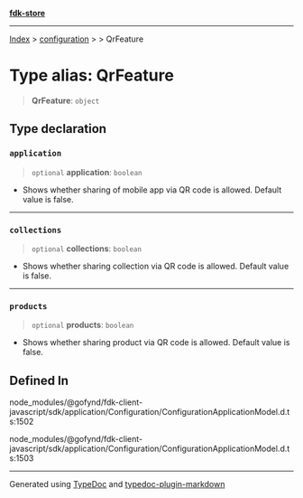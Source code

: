 [**fdk-store**](../../../README.md)
***

[Index](../../../API.md) > [configuration](../../README.md) > [<internal>](../README.md) > QrFeature

# Type alias: QrFeature

> **QrFeature**: `object`

## Type declaration

### `application`

> `optional` **application**: `boolean`

- Shows whether sharing of mobile app via
QR code is allowed. Default value is false.

***

### `collections`

> `optional` **collections**: `boolean`

- Shows whether sharing collection via QR
code is allowed. Default value is false.

***

### `products`

> `optional` **products**: `boolean`

- Shows whether sharing product via QR code is
allowed. Default value is false.

## Defined In

node\_modules/@gofynd/fdk-client-javascript/sdk/application/Configuration/ConfigurationApplicationModel.d.ts:1502

node\_modules/@gofynd/fdk-client-javascript/sdk/application/Configuration/ConfigurationApplicationModel.d.ts:1503

***
Generated using [TypeDoc](https://typedoc.org/) and [typedoc-plugin-markdown](https://www.npmjs.com/package/typedoc-plugin-markdown)
